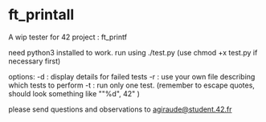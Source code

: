 # ft_printall
A wip tester for 42 project : ft_printf

need python3 installed to work.
run using ./test.py (use chmod +x test.py if necessary first)

options:
  -d : display details for failed tests
  -r <file> : use your own file describing which tests to perform
  -t <test> : run only one test. (remember to escape quotes, should look something like "\"%d\", 42" )
  
  please send questions and observations to agiraude@student.42.fr
